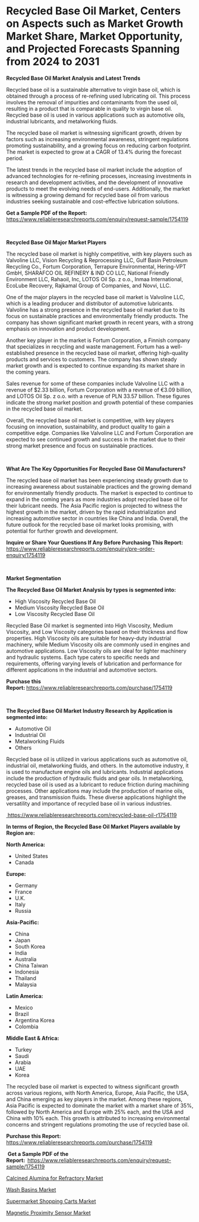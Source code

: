 <p><h1>Recycled Base Oil Market, Centers on Aspects such as Market Growth Market Share, Market Opportunity, and Projected Forecasts Spanning from 2024 to 2031</h1></p><p><strong>Recycled Base Oil Market Analysis and Latest Trends</strong></p>
<p><p>Recycled base oil is a sustainable alternative to virgin base oil, which is obtained through a process of re-refining used lubricating oil. This process involves the removal of impurities and contaminants from the used oil, resulting in a product that is comparable in quality to virgin base oil. Recycled base oil is used in various applications such as automotive oils, industrial lubricants, and metalworking fluids.</p><p>The recycled base oil market is witnessing significant growth, driven by factors such as increasing environmental awareness, stringent regulations promoting sustainability, and a growing focus on reducing carbon footprint. The market is expected to grow at a CAGR of 13.4% during the forecast period.</p><p>The latest trends in the recycled base oil market include the adoption of advanced technologies for re-refining processes, increasing investments in research and development activities, and the development of innovative products to meet the evolving needs of end-users. Additionally, the market is witnessing a growing demand for recycled base oil from various industries seeking sustainable and cost-effective lubrication solutions.</p></p>
<p><strong>Get a Sample PDF of the Report:&nbsp;</strong> <a href="https://www.reliableresearchreports.com/enquiry/request-sample/1754119">https://www.reliableresearchreports.com/enquiry/request-sample/1754119</a></p>
<p>&nbsp;</p>
<p><strong>Recycled Base Oil Major Market Players</strong></p>
<p><p>The recycled base oil market is highly competitive, with key players such as Valvoline LLC, Vision Recycling & Reprocessing LLC, Gulf Basin Petroleum Recycling Co., Fortum Corporation, Terrapure Environmental, Hering-VPT GmbH, SHARAFCO OIL REFINERY & IND CO LLC, National Friendly Environment LLC, Rahaoil, Inc, LOTOS Oil Sp. z o.o., Inmaa International, EcoLube Recovery, Rajkamal Group of Companies, and Novvi, LLC.</p><p>One of the major players in the recycled base oil market is Valvoline LLC, which is a leading producer and distributor of automotive lubricants. Valvoline has a strong presence in the recycled base oil market due to its focus on sustainable practices and environmentally friendly products. The company has shown significant market growth in recent years, with a strong emphasis on innovation and product development.</p><p>Another key player in the market is Fortum Corporation, a Finnish company that specializes in recycling and waste management. Fortum has a well-established presence in the recycled base oil market, offering high-quality products and services to customers. The company has shown steady market growth and is expected to continue expanding its market share in the coming years.</p><p>Sales revenue for some of these companies include Valvoline LLC with a revenue of $2.33 billion, Fortum Corporation with a revenue of €3.09 billion, and LOTOS Oil Sp. z o.o. with a revenue of PLN 33.57 billion. These figures indicate the strong market position and growth potential of these companies in the recycled base oil market.</p><p>Overall, the recycled base oil market is competitive, with key players focusing on innovation, sustainability, and product quality to gain a competitive edge. Companies like Valvoline LLC and Fortum Corporation are expected to see continued growth and success in the market due to their strong market presence and focus on sustainable practices.</p></p>
<p>&nbsp;</p>
<p><strong>What Are The Key Opportunities For Recycled Base Oil Manufacturers?</strong></p>
<p><p>The recycled base oil market has been experiencing steady growth due to increasing awareness about sustainable practices and the growing demand for environmentally friendly products. The market is expected to continue to expand in the coming years as more industries adopt recycled base oil for their lubricant needs. The Asia Pacific region is projected to witness the highest growth in the market, driven by the rapid industrialization and increasing automotive sector in countries like China and India. Overall, the future outlook for the recycled base oil market looks promising, with potential for further growth and development.</p></p>
<p><strong>Inquire or Share Your Questions If Any Before Purchasing This Report:</strong> <a href="https://www.reliableresearchreports.com/enquiry/pre-order-enquiry/1754119">https://www.reliableresearchreports.com/enquiry/pre-order-enquiry/1754119</a></p>
<p>&nbsp;</p>
<p><strong>Market Segmentation</strong></p>
<p><strong>The Recycled Base Oil Market Analysis by types is segmented into:</strong></p>
<p><ul><li>High Viscosity Recycled Base Oil</li><li>Medium Viscosity Recycled Base Oil</li><li>Low Viscosity Recycled Base Oil</li></ul></p>
<p><p>Recycled Base Oil market is segmented into High Viscosity, Medium Viscosity, and Low Viscosity categories based on their thickness and flow properties. High Viscosity oils are suitable for heavy-duty industrial machinery, while Medium Viscosity oils are commonly used in engines and automotive applications. Low Viscosity oils are ideal for lighter machinery and hydraulic systems. Each type caters to specific needs and requirements, offering varying levels of lubrication and performance for different applications in the industrial and automotive sectors.</p></p>
<p><strong>Purchase this Report:&nbsp;</strong><a href="https://www.reliableresearchreports.com/purchase/1754119">https://www.reliableresearchreports.com/purchase/1754119</a></p>
<p>&nbsp;</p>
<p><strong>The Recycled Base Oil Market Industry Research by Application is segmented into:</strong></p>
<p><ul><li>Automotive Oil</li><li>Industrial Oil</li><li>Metalworking Fluids</li><li>Others</li></ul></p>
<p><p>Recycled base oil is utilized in various applications such as automotive oil, industrial oil, metalworking fluids, and others. In the automotive industry, it is used to manufacture engine oils and lubricants. Industrial applications include the production of hydraulic fluids and gear oils. In metalworking, recycled base oil is used as a lubricant to reduce friction during machining processes. Other applications may include the production of marine oils, greases, and transmission fluids. These diverse applications highlight the versatility and importance of recycled base oil in various industries.</p></p>
<p><a href="https://www.reliableresearchreports.com/recycled-base-oil-r1754119">&nbsp;https://www.reliableresearchreports.com/recycled-base-oil-r1754119</a></p>
<p><strong>In terms of Region, the Recycled Base Oil Market Players available by Region are:</strong></p>
<p>
    <p> <strong> North America: </strong>
        <ul>
            <li>United States</li>
            <li>Canada</li>
        </ul>
        </p> 
    <p> <strong> Europe: </strong>
        <ul>
            <li>Germany</li>
            <li>France</li>
            <li>U.K.</li>
            <li>Italy</li>
            <li>Russia</li>
        </ul>
        </p> 
    <p> <strong> Asia-Pacific: </strong>
        <ul>
            <li>China</li>
            <li>Japan</li>
            <li>South Korea</li>
            <li>India</li>
            <li>Australia</li>
            <li>China Taiwan</li>
            <li>Indonesia</li>
            <li>Thailand</li>
            <li>Malaysia</li>
        </ul>
        </p> 
    <p> <strong> Latin America: </strong>
        <ul>
            <li>Mexico</li>
            <li>Brazil</li>
            <li>Argentina Korea</li>
            <li>Colombia</li>
        </ul>
        </p> 
    <p> <strong> Middle East & Africa: </strong>
        <ul>
            <li>Turkey</li>
            <li>Saudi</li>
            <li>Arabia</li>
            <li>UAE</li>
            <li>Korea</li>
        </ul>
    </p>
    </p>
<p><p>The recycled base oil market is expected to witness significant growth across various regions, with North America, Europe, Asia Pacific, the USA, and China emerging as key players in the market. Among these regions, Asia Pacific is expected to dominate the market with a market share of 35%, followed by North America and Europe with 25% each, and the USA and China with 10% each. This growth is attributed to increasing environmental concerns and stringent regulations promoting the use of recycled base oil.</p></p>
<p><strong>Purchase this Report: </strong><a href="https://www.reliableresearchreports.com/purchase/1754119">https://www.reliableresearchreports.com/purchase/1754119</a></p>
<p>&nbsp;<strong>Get a Sample PDF of the Report:&nbsp;&nbsp;</strong><a href="https://www.reliableresearchreports.com/enquiry/request-sample/1754119">https://www.reliableresearchreports.com/enquiry/request-sample/1754119</a></p>
<p><strong></strong></p>
<p><p><a href="https://github.com/cecuraprangm/Market-Research-Report-List-2/blob/main/calcined-alumina-for-refractory-market.md">Calcined Alumina for Refractory Market</a></p><p><a href="https://www.linkedin.com/pulse/wash-basins-market-furnishes-information-share-trends-growth-mssqe?trackingId=vevghAZFC0qz4%2BG7uYuhMg%3D%3D">Wash Basins Market</a></p><p><a href="https://github.com/fiixsa/Market-Research-Report-List-2/blob/main/supermarket-shopping-carts-market.md">Supermarket Shopping Carts Market</a></p><p><a href="https://www.linkedin.com/pulse/magnetic-proximity-sensor-market-size-outlook-forecast-2024-2031-pjrwc?trackingId=VUFNWFIQKb8XVIwph1Cynw%3D%3D">Magnetic Proximity Sensor Market</a></p></p>